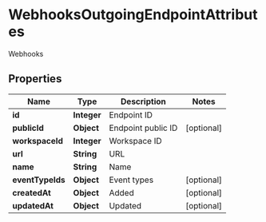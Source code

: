 

# WebhooksOutgoingEndpointAttributes

Webhooks

## Properties

| Name | Type | Description | Notes |
|------------ | ------------- | ------------- | -------------|
|**id** | **Integer** | Endpoint ID |  |
|**publicId** | **Object** | Endpoint public ID |  [optional] |
|**workspaceId** | **Integer** | Workspace ID |  |
|**url** | **String** | URL |  |
|**name** | **String** | Name |  |
|**eventTypeIds** | **Object** | Event types |  [optional] |
|**createdAt** | **Object** | Added |  [optional] |
|**updatedAt** | **Object** | Updated |  [optional] |



